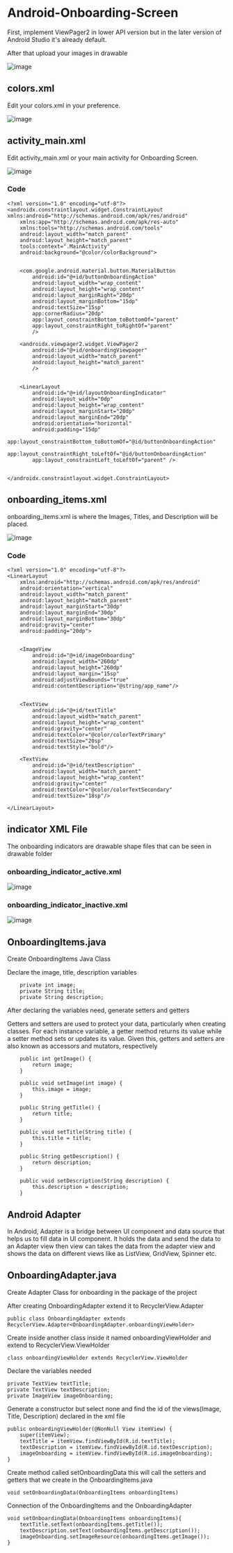 # Android-Onboarding-Screen

First, implement ViewPager2 in lower API version but in the later version of Android Studio it's already default. 

After that upload your images in drawable

![image](https://user-images.githubusercontent.com/84573685/191233721-44eb8cf0-3b3f-4547-b25a-1e19db5c7366.png)

## colors.xml

Edit your colors.xml in your preference.

![image](https://user-images.githubusercontent.com/84573685/191231075-bdc45ffc-e450-4546-8e13-a99ccc5e4ef0.png)


## activity_main.xml 

Edit activity_main.xml or your main activity for Onboarding Screen.

![image](https://user-images.githubusercontent.com/84573685/191231633-4133379b-5f2e-441e-a91f-b93d05153a94.png)

### Code 
``` 
<?xml version="1.0" encoding="utf-8"?>
<androidx.constraintlayout.widget.ConstraintLayout xmlns:android="http://schemas.android.com/apk/res/android"
    xmlns:app="http://schemas.android.com/apk/res-auto"
    xmlns:tools="http://schemas.android.com/tools"
    android:layout_width="match_parent"
    android:layout_height="match_parent"
    tools:context=".MainActivity"
    android:background="@color/colorBackground">


    <com.google.android.material.button.MaterialButton
        android:id="@+id/buttonOnboardingAction"
        android:layout_width="wrap_content"
        android:layout_height="wrap_content"
        android:layout_marginRight="20dp"
        android:layout_marginBottom="15dp"
        android:textSize="15sp"
        app:cornerRadius="20dp"
        app:layout_constraintBottom_toBottomOf="parent"
        app:layout_constraintRight_toRightOf="parent"
        />

    <androidx.viewpager2.widget.ViewPager2
        android:id="@+id/onboardingViewpager"
        android:layout_width="match_parent"
        android:layout_height="match_parent"
        />


    <LinearLayout
        android:id="@+id/layoutOnboardingIndicator"
        android:layout_width="0dp"
        android:layout_height="wrap_content"
        android:layout_marginStart="20dp"
        android:layout_marginEnd="20dp"
        android:orientation="horizontal"
        android:padding="15dp"
        app:layout_constraintBottom_toBottomOf="@id/buttonOnboardingAction"
        app:layout_constraintRight_toLeftOf="@id/buttonOnboardingAction"
        app:layout_constraintLeft_toLeftOf="parent" />


</androidx.constraintlayout.widget.ConstraintLayout>
```
## onboarding_items.xml
onboarding_items.xml is where the Images, Titles, and Description will be placed.

![image](https://user-images.githubusercontent.com/84573685/191232880-4011e60a-c773-4493-be44-9b44c64c1281.png)

### Code
```
<?xml version="1.0" encoding="utf-8"?>
<LinearLayout
    xmlns:android="http://schemas.android.com/apk/res/android"
    android:orientation="vertical"
    android:layout_width="match_parent"
    android:layout_height="match_parent"
    android:layout_marginStart="30dp"
    android:layout_marginEnd="30dp"
    android:layout_marginBottom="30dp"
    android:gravity="center"
    android:padding="20dp">


    <ImageView
        android:id="@+id/imageOnboarding"
        android:layout_width="260dp"
        android:layout_height="260dp"
        android:layout_margin="15sp"
        android:adjustViewBounds="true"
        android:contentDescription="@string/app_name"/>


    <TextView
        android:id="@+id/textTitle"
        android:layout_width="match_parent"
        android:layout_height="wrap_content"
        android:gravity="center"
        android:textColor="@color/colorTextPrimary"
        android:textSize="20sp"
        android:textStyle="bold"/>

    <TextView
        android:id="@+id/textDescription"
        android:layout_width="match_parent"
        android:layout_height="wrap_content"
        android:gravity="center"
        android:textColor="@color/colorTextSecondary"
        android:textSize="18sp"/>

</LinearLayout>
```

## indicator XML File

The onboarding indicators are drawable shape files that can be seen in drawable folder

### onboarding_indicator_active.xml

![image](https://user-images.githubusercontent.com/84573685/191234755-fa9243bc-4167-4a4c-bc83-9610a40c0c73.png)

### onboarding_indicator_inactive.xml

![image](https://user-images.githubusercontent.com/84573685/191234891-ca014fab-f5be-4e27-9986-43f6848ae207.png)


## OnboardingItems.java
Create OnboardingItems Java Class

Declare the image, title, description variables
```
    private int image;
    private String title;
    private String description;
```

After declaring the variables need, generate setters and getters


Getters and setters are used to protect your data, particularly when creating classes. For each instance variable, a getter method returns its value while a setter method sets or updates its value. Given this, getters and setters are also known as accessors and mutators, respectively
```
    public int getImage() {
        return image;
    }

    public void setImage(int image) {
        this.image = image;
    }

    public String getTitle() {
        return title;
    }

    public void setTitle(String title) {
        this.title = title;
    }

    public String getDescription() {
        return description;
    }

    public void setDescription(String description) {
        this.description = description;
    }
```

## Android Adapter

In Android, Adapter is a bridge between UI component and data source that helps us to fill data in UI component. It holds the data and send the data to an Adapter view then view can takes the data from the adapter view and shows the data on different views like as ListView, GridView, Spinner etc.

## OnboardingAdapter.java

Create Adapter Class for onboarding in the package of the project

After creating OnboardingAdapter extend it to RecyclerView.Adapter
```
public class OnboardingAdapter extends RecyclerView.Adapter<OnboardingAdapter.onboardingViewHolder>
```

Create inside another class inside it named onboardingViewHolder and extend to RecyclerView.ViewHolder
```
class onboardingViewHolder extends RecyclerView.ViewHolder
```

Declare the variables needed 
```
private TextView textTitle;
private TextView textDescription;
private ImageView imageOnboarding;       
```

Generate a constructor but select none and find the id of the views(Image, Title, Description) declared in the xml file 
```
public onboardingViewHolder(@NonNull View itemView) {
    super(itemView);
    textTitle = itemView.findViewById(R.id.textTitle);
    textDescription = itemView.findViewById(R.id.textDescription);
    imageOnboarding = itemView.findViewById(R.id.imageOnboarding);
}
```

Create method called setOnboardingData this will call the setters and getters that we create in the OnboardingItems.java
```
void setOnboardingData(OnboardingItems onboardingItems)
```

Connection of the OnboardingItems and the OnboardingAdapter
```
void setOnboardingData(OnboardingItems onboardingItems){
    textTitle.setText(onboardingItems.getTitle());
    textDescription.setText(onboardingItems.getDescription());
    imageOnboarding.setImageResource(onboardingItems.getImage());
}
```




